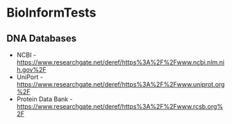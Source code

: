 # BioInformTests

## DNA Databases

* NCBI - https://www.researchgate.net/deref/https%3A%2F%2Fwww.ncbi.nlm.nih.gov%2F
* UniPort - https://www.researchgate.net/deref/https%3A%2F%2Fwww.uniprot.org%2F
* Protein Data Bank - https://www.researchgate.net/deref/https%3A%2F%2Fwww.rcsb.org%2F

